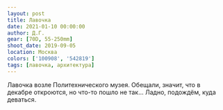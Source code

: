 ```yaml
---
layout: post
title: Лавочка
date: 2021-01-10 00:00:00
author: Д.Г.
gear: [70D, 55-250mm]
shoot_date: 2019-09-05
location: Москва
colors: ['100908', '542819']
tags: [лавочка, архитектура]
---
```

Лавочка возле Политехнического музея. Обещали, значит, что в декабре откроются, но что-то пошло не так... Ладно, подождём, куда деваться.

